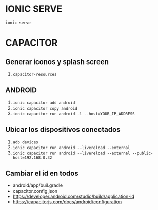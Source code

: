 # IONIC SERVE
`ionic serve`
# CAPACITOR
## Generar iconos y splash screen 
1. `capacitor-resources`
## ANDROID 
1. `ionic capacitor add android`
2. `ionic capacitor copy android`
3. `ionic capacitor run android -l --host=YOUR_IP_ADDRESS`
## Ubicar los dispositivos conectados
1. `adb devices` 
2. `ionic capacitor run android --livereload --external`
3. `ionic capacitor run android --livereload --external --public-host=192.168.0.32`
## Cambiar el id en todos 
* android/app/buil.gradle
* capacitor.config.json
* https://developer.android.com/studio/build/application-id
* https://capacitorjs.com/docs/android/configuration